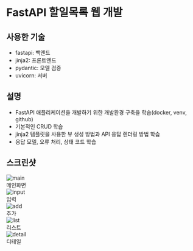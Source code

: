 # FastAPI 할일목록 웹 개발

## 사용한 기술
- fastapi: 백엔드
- jinja2: 프론트엔드
- pydantic: 모델 검증
- uvicorn: 서버

## 설명
- FastAPI 애플리케이션을 개발하기 위한 개발환경 구축을 학습(docker, venv, github)
- 기본적인 CRUD 학습
- jinja2 템플릿을 사용한 뷰 생성 방법과 API 응답 렌더링 방법 학습
- 응답 모델, 오류 처리, 상태 코드 학습

## 스크린샷
![main](https://github.com/koreanjys/todos/blob/main/screenshot/main.png)
<br>
메인화면
<br>
![input](https://github.com/koreanjys/todos/blob/main/screenshot/input.png)
<br>
입력
<br>
![add](https://github.com/koreanjys/todos/blob/main/screenshot/add.png)
<br>
추가
<br>
![list](https://github.com/koreanjys/todos/blob/main/screenshot/list.png)
<br>
리스트
<br>
![detail](https://github.com/koreanjys/todos/blob/main/screenshot/detail.png)
<br>
디테일